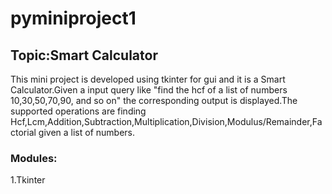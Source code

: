 # pyminiproject1
## Topic:Smart Calculator

This mini project is developed using tkinter for gui and it is a Smart Calculator.Given a input query like "find the hcf of a list of numbers 10,30,50,70,90, and so on" the corresponding output is displayed.The supported operations are finding Hcf,Lcm,Addition,Subtraction,Multiplication,Division,Modulus/Remainder,Factorial given a list of numbers.
### Modules:
1.Tkinter
